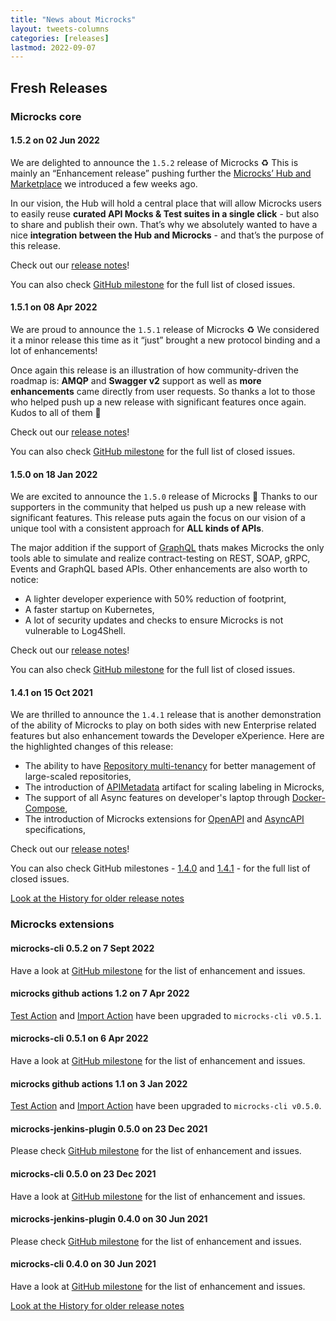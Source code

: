 ```yaml
---
title: "News about Microcks"
layout: tweets-columns
categories: [releases]
lastmod: 2022-09-07
---
```


## Fresh Releases

### Microcks core

#### 1.5.2 on 02 Jun 2022

We are delighted to announce the `1.5.2` release of Microcks ♻️ This is mainly an “Enhancement release” pushing further the [Microcks’ Hub and Marketplace](https://microcks.io/blog/microcks-hub-announcement/) we introduced a few weeks ago.

In our vision, the Hub will hold a central place that will allow Microcks users to easily reuse **curated API Mocks & Test suites in a single click** - but also to share and publish their own. That’s why we absolutely wanted to have a nice **integration between the Hub and Microcks** - and that’s the purpose of this release.

Check out our [release notes](https://microcks.io/blog/microcks-1.5.2-release/)!

You can also check [GitHub milestone](https://github.com/microcks/microcks/milestone/23?closed=1) for the full list of closed issues.

#### 1.5.1 on 08 Apr 2022

We are proud to announce the `1.5.1` release of Microcks ♻️ We considered it a minor release this time as it “just” brought a new protocol binding and a lot of enhancements!

Once again this release is an illustration of how community-driven the roadmap is: **AMQP** and **Swagger v2** support as well as **more** **enhancements** came directly from user requests. So thanks a lot to those who helped push up a new release with significant features once again. Kudos to all of them 👏

Check out our [release notes](https://microcks.io/blog/microcks-1.5.1-release/)!

You can also check [GitHub milestone](https://github.com/microcks/microcks/milestone/20?closed=1) for the full list of closed issues.

#### 1.5.0 on 18 Jan 2022

We are excited to announce the `1.5.0` release of Microcks 🚀 Thanks to our supporters in the community that helped us push up a new release with significant features. This release puts again the focus on our vision of a unique tool with a consistent approach for **ALL kinds of APIs**.

The major addition if the support of [GraphQL](https://graphql.io/) thats makes Microcks the only tools able to simulate and realize contract-testing on REST, SOAP, gRPC, Events and GraphQL based APIs. Other enhancements are also worth to notice:

* A lighter developer experience with 50% reduction of footprint,
* A faster startup on Kubernetes,
* A lot of security updates and checks to ensure Microcks is not vulnerable to Log4Shell.

Check out our [release notes](https://microcks.io/blog/microcks-1.5.0-release/)!

You can also check [GitHub milestone](https://github.com/microcks/microcks/milestone/17?closed=1) for the full list of closed issues.

#### 1.4.1 on 15 Oct 2021

We are thrilled to announce the `1.4.1` release that is another demonstration of the ability of Microcks to play on both sides with new Enterprise related features but also enhancement towards the Developer eXperience. Here are the highlighted changes of this release:

* The ability to have [Repository multi-tenancy](../documentation/using/advanced/organizing/#rbac-security-segmentation) for better management of large-scaled repositories,
* The introduction of [APIMetadata](../documentation/using/advanced/metadata/) artifact for scaling labeling in Microcks,
* The support of all Async features on developer's laptop through [Docker-Compose](../blog/async-features-with-docker-compose/),
* The introduction of Microcks extensions for [OpenAPI](../documentation/using/openapi/#using-openapi-extensions) and [AsyncAPI](../documentation/using/asyncapi/#using-asyncapi-extensions) specifications,

Check out our [release notes](https://microcks.io/blog/microcks-1.4.1-release/)!

You can also check GitHub milestones - [1.4.0](https://github.com/microcks/microcks/milestone/15?closed=1) and [1.4.1](https://github.com/microcks/microcks/milestone/16?closed=1) - for the full list of closed issues.

[Look at the History for older release notes](./history)

### Microcks extensions

#### microcks-cli 0.5.2 on 7 Sept 2022

Have a look at [GitHub milestone](https://github.com/microcks/microcks-cli/milestone/6?closed=1) for the list of enhancement and issues.

#### microcks github actions 1.2 on 7 Apr 2022

[Test Action](https://github.com/microcks/test-github-action) and [Import Action](https://github.com/microcks/import-github-action) have been upgraded to `microcks-cli v0.5.1`.

#### microcks-cli 0.5.1 on 6 Apr 2022

Have a look at [GitHub milestone](https://github.com/microcks/microcks-cli/milestone/5?closed=1) for the list of enhancement and issues.

#### microcks github actions 1.1 on 3 Jan 2022

[Test Action](https://github.com/microcks/test-github-action) and [Import Action](https://github.com/microcks/import-github-action) have been upgraded to `microcks-cli v0.5.0`.

#### microcks-jenkins-plugin 0.5.0 on 23 Dec 2021

Please check [GitHub milestone](https://github.com/microcks/microcks-jenkins-plugin/milestone/3?closed=1) for the list of enhancement and issues.

#### microcks-cli 0.5.0 on 23 Dec 2021

Have a look at [GitHub milestone](https://github.com/microcks/microcks-cli/milestone/4?closed=1) for the list of enhancement and issues.

#### microcks-jenkins-plugin 0.4.0 on 30 Jun 2021

Please check [GitHub milestone](https://github.com/microcks/microcks-jenkins-plugin/milestone/2?closed=1) for the list of enhancement and issues.

#### microcks-cli 0.4.0 on 30 Jun 2021

Have a look at [GitHub milestone](https://github.com/microcks/microcks-cli/milestone/3?closed=1) for the list of enhancement and issues.

[Look at the History for older release notes](./history)